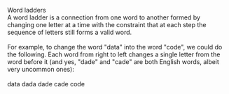 Word ladders<br/>
A word ladder is a connection from one word to another formed by changing one letter at a time with the constraint that at each step the sequence of letters still forms a valid word.<br/>
<br/>
For example, to change the word "data" into the word "code", we could do the following. Each word from right to left changes a single letter from the word before it (and yes, "dade" and "cade" are both English words, albeit very uncommon ones):<br/>
<br/>
data dada dade cade code<br/>


